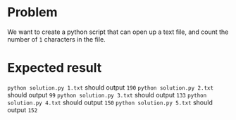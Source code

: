 # Problem
We want to create a python script that can open up a text file, and count the number of `1` characters in the file.

# Expected result
`python solution.py 1.txt` should output `190`
`python solution.py 2.txt` should output `99`
`python solution.py 3.txt` should output `133`
`python solution.py 4.txt` should output `150`
`python solution.py 5.txt` should output `152`
